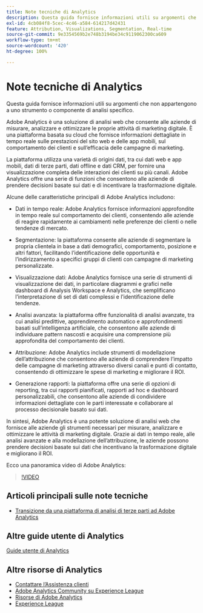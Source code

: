 ```yaml
---
title: Note tecniche di Analytics
description: Questa guida fornisce informazioni utili su argomenti che non appartengono a uno strumento o componente di analisi specifico.
exl-id: 4cb084f8-5cec-4c46-a584-614217d42431
feature: Attribution, Visualizations, Segmentation, Real-time
source-git-commit: 9e3354569b2e748b3194be34c9119062300ca609
workflow-type: tm+mt
source-wordcount: '420'
ht-degree: 100%

---
```


# Note tecniche di Analytics

Questa guida fornisce informazioni utili su argomenti che non appartengono a uno strumento o componente di analisi specifico.

Adobe Analytics è una soluzione di analisi web che consente alle aziende di misurare, analizzare e ottimizzare le proprie attività di marketing digitale. È una piattaforma basata su cloud che fornisce informazioni dettagliate in tempo reale sulle prestazioni del sito web e delle app mobili, sul comportamento dei clienti e sull’efficacia delle campagne di marketing.

La piattaforma utilizza una varietà di origini dati, tra cui dati web e app mobili, dati di terze parti, dati offline e dati CRM, per fornire una visualizzazione completa delle interazioni dei clienti su più canali. Adobe Analytics offre una serie di funzioni che consentono alle aziende di prendere decisioni basate sui dati e di incentivare la trasformazione digitale.

Alcune delle caratteristiche principali di Adobe Analytics includono:

* Dati in tempo reale: Adobe Analytics fornisce informazioni approfondite in tempo reale sul comportamento dei clienti, consentendo alle aziende di reagire rapidamente ai cambiamenti nelle preferenze dei clienti o nelle tendenze di mercato.

* Segmentazione: la piattaforma consente alle aziende di segmentare la propria clientela in base a dati demografici, comportamento, posizione e altri fattori, facilitando l’identificazione delle opportunità e l’indirizzamento a specifici gruppi di clienti con campagne di marketing personalizzate.

* Visualizzazione dati: Adobe Analytics fornisce una serie di strumenti di visualizzazione dei dati, in particolare diagrammi e grafici nelle dashboard di Analysis Workspace e Analytics, che semplificano l’interpretazione di set di dati complessi e l’identificazione delle tendenze.

* Analisi avanzata: la piattaforma offre funzionalità di analisi avanzate, tra cui analisi predittive, apprendimento automatico e approfondimenti basati sull’intelligenza artificiale, che consentono alle aziende di individuare pattern nascosti e acquisire una comprensione più approfondita del comportamento dei clienti.

* Attribuzione: Adobe Analytics include strumenti di modellazione dell’attribuzione che consentono alle aziende di comprendere l’impatto delle campagne di marketing attraverso diversi canali e punti di contatto, consentendo di ottimizzare le spese di marketing e migliorare il ROI.

* Generazione rapporti: la piattaforma offre una serie di opzioni di reporting, tra cui rapporti pianificati, rapporti ad hoc e dashboard personalizzabili, che consentono alle aziende di condividere informazioni dettagliate con le parti interessate e collaborare al processo decisionale basato sui dati.

In sintesi, Adobe Analytics è una potente soluzione di analisi web che fornisce alle aziende gli strumenti necessari per misurare, analizzare e ottimizzare le attività di marketing digitale. Grazie ai dati in tempo reale, alle analisi avanzate e alla modellazione dell’attribuzione, le aziende possono prendere decisioni basate sui dati che incentivano la trasformazione digitale e migliorano il ROI.

Ecco una panoramica video di Adobe Analytics:

>[!VIDEO](https://video.tv.adobe.com/v/27429/?quality=12)

## Articoli principali sulle note tecniche

* [Transizione da una piattaforma di analisi di terze parti ad Adobe Analytics](ga-to-aa/home.md)

## Altre guide utente di Analytics

[Guide utente di Analytics](https://experienceleague.adobe.com/docs/analytics.html?lang=it)

## Altre risorse di Analytics

* [Contattare l’Assistenza clienti](https://experienceleague.adobe.com/?support-solution=Analytics?lang=it#support)
* [Adobe Analytics Community su Experience League](https://experienceleaguecommunities.adobe.com/t5/adobe-analytics/ct-p/adobe-analytics-community)
* [Risorse di Adobe Analytics](https://experienceleaguecommunities.adobe.com/t5/adobe-analytics-discussions/adobe-analytics-resources/m-p/276666)
* [Experience League](https://landing.adobe.com/experience-league/)
